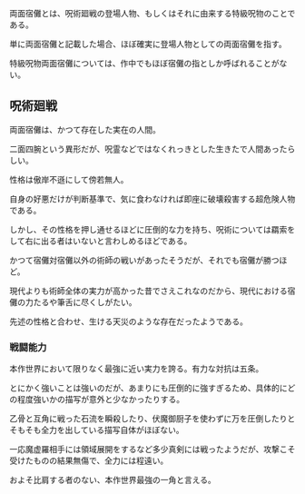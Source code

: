 両面宿儺とは、呪術廻戦の登場人物、もしくはそれに由来する特級呪物のことである。

単に両面宿儺と記載した場合、ほぼ確実に登場人物としての両面宿儺を指す。

特級呪物両面宿儺については、作中でもほぼ宿儺の指としか呼ばれることがない。

## 呪術廻戦

両面宿儺は、かつて存在した実在の人間。

二面四腕という異形だが、呪霊などではなくれっきとした生きたで人間あったらしい。

性格は傲岸不遜にして傍若無人。

自身の好悪だけが判断基準で、気に食わなければ即座に破壊殺害する超危険人物である。

しかし、その性格を押し通せるほどに圧倒的な力を持ち、呪術については羂索をして右に出る者はいないと言わしめるほどである。

かつて宿儺対宿儺以外の術師の戦いがあったそうだが、それでも宿儺が勝つほど。

現代よりも術師全体の実力が高かった昔でさえこれなのだから、現代における宿儺の力たるや筆舌に尽くしがたい。

先述の性格と合わせ、生ける天災のような存在だったようである。

### 戦闘能力

本作世界において限りなく最強に近い実力を誇る。有力な対抗は五条。

とにかく強いことは強いのだが、あまりにも圧倒的に強すぎるため、具体的にどの程度強いかの描写が意外と少なかったりする。

乙骨と互角に戦った石流を瞬殺したり、伏魔御厨子を使わずに万を圧倒したりとそもそも全力を出している描写自体がほぼない。

一応魔虚羅相手には領域展開をするなど多少真剣には戦ったようだが、攻撃こそ受けたものの結果無傷で、全力には程遠い。

およそ比肩する者のない、本作世界最強の一角と言える。
